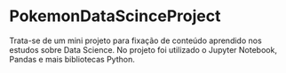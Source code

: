 # PokemonDataScinceProject
Trata-se de um mini projeto para fixação de conteúdo aprendido nos estudos sobre Data Science. No projeto foi utilizado o Jupyter Notebook, Pandas e mais bibliotecas Python.
